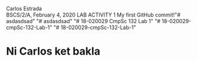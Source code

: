 Carlos Estrada		
BSCS/2/A, 
February 4, 2020 
LAB ACTIVITY 1
My first GitHub commit!"# asdasdsad" 
"# asdasdsad" 
"# 18-020029 CmpSc 132 Lab 1" 
"# 18-020029-cmpSc-132-Lab-1" 
"# 18-020029-cmpSc-132-Lab-1" 

# Ni Carlos ket bakla
